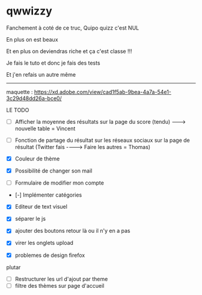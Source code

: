 # qwwizzy

Fanchement à coté de ce truc, Quipo quizz c'est NUL

En plus on est beaux

Et en plus on deviendras riche et ça c'est classe !!!

Je fais le tuto et donc je fais des tests

Et j'en refais un autre même

---


maquette : https://xd.adobe.com/view/cad1f5ab-9bea-4a7a-54e1-3c29d48dd26a-bce0/



LE TODO

- [ ] Afficher la moyenne des résultats sur la page du score (tendu) ---> nouvelle table = Vincent

- [ ] Fonction de partage du résultat sur les réseaux sociaux sur la page de résultat (Twitter fais ----> Faire les autres = Thomas)

- [x] Couleur de thème

- [x] Possibilité de changer son mail

- [ ] Formulaire de modifier mon compte

- [-] Implémenter catégories

- [x] Editeur de text visuel

- [x] séparer le js
- [x] ajouter des boutons retour là ou il n'y en a pas
- [x] virer les onglets upload
- [x] problemes de design firefox

plutar

- [ ] Restructurer les url d'ajout par theme
- [ ] filtre des thèmes sur page d'accueil
